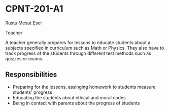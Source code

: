 # CPNT-201-A1
Rustu Mesut Eser

Teacher

A teacher generally prepares for lessons to educate students about a subjects specified in curriculum such as Math or Physics. They also have to track progress of the students through different test methods such as quizzes or exams.

## Responsibilities
- Preparing for the lessons, assinging homework to students measure students' progress
- Educating the students about ethical and moral codes
- Being in contact with parents about the progress of students
